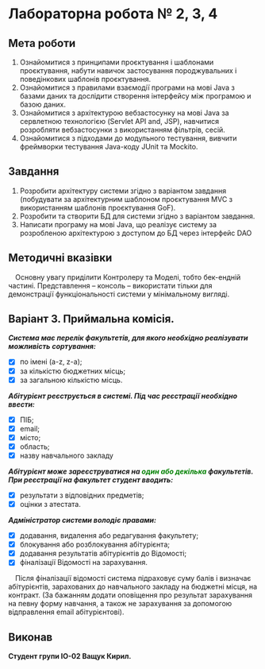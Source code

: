 # Лабораторна робота № 2, 3, 4
## Мета роботи
1) Ознайомитися з принципами проєктування і шаблонами проєктування, набути навичок застосування породжувальних і 
поведінкових шаблонів проєктування.
2) Ознайомитися з правилами взаємодії програми на мові Java з базами даних та дослідити створення інтерфейсу 
між програмою и базою даних.
3) Ознайомитися з архітектурою вебзастосунку на мові Java за сервлетною технологією (Servlet API and, JSP), 
навчитися розробляти вебзастосунки з використанням фільтрів, сесій.
4) Ознайомитися з підходами до модульного тестування, вивчити фреймворки тестування Java-коду JUnit та Mockito.
## Завдання
1) Розробити архітектуру системи згідно з варіантом завдання (побудувати за архітектурним шаблоном проєктування MVC 
з використанням шаблонів проєктування GoF).
2) Розробити та створити БД для системи згідно з варіантом завдання.
3) Написати програму на мові Java, що реалізує систему за розробленою архітектурою з доступом до БД через інтерфейс DAO
## Методичні вказівки
&emsp;Основну увагу приділити Контролеру та Моделі, тобто бек-ендній частині.
Представлення – консоль – використати тільки для демонстрації функціональності системи у мінімальному вигляді.
## Варіант 3. Приймальна комісія.
***Система має перелік факультетів, для якого необхідно реалізувати можливість сортування:***
- [x] по імені (a-z, z-a);
- [x] за кількістю бюджетних місць;
- [x] за загальною кількістю місць.

***Абітурієнт реєструється в системі. Під час реєстрації необхідно ввести:***
- [x] ПІБ;
- [x] email;
- [x] місто;
- [x] область;
- [x] назву навчального закладу

***Абітурієнт може зареєструватися на <font color="green">один або декілька</font> факультетів. При реєстрації на факультет студент вводить:***
- [x] результати з відповідних предметів;
- [x] оцінки з атестата.

***Адміністратор системи володіє правами:***
- [x] додавання, видалення або редагування факультету;
- [x] блокування або розблокування абітурієнта;
- [x] додавання результатів абітурієнтів до Відомості;
- [x] фіналізації Відомості на зарахування.

&emsp;Після фіналізації відомості система підраховує суму балів і визначає абітурієнтів, зарахованих до навчального закладу 
на бюджетні місця, на контракт. (За бажанням додати оповіщення про результат зарахування на певну форму навчання, 
а також не зарахування за допомогою відправлення email абітурієнтові).
## Виконав
**Студент групи ІО-02 Ващук Кирил.**
